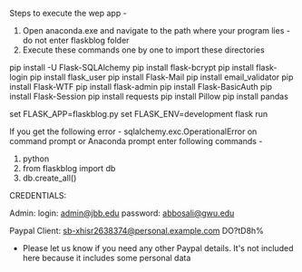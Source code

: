 Steps to execute the wep app - 

1. Open anaconda.exe and navigate to the path where your program lies - do not enter flaskblog folder
2. Execute these commands one by one to import these directories 

pip install -U Flask-SQLAlchemy
pip install flask-bcrypt
pip install flask-login
pip install flask_user
pip install Flask-Mail
pip install email_validator
pip install Flask-WTF
pip install flask-admin
pip install Flask-BasicAuth
pip install Flask-Session
pip install requests
pip install Pillow
pip install pandas

set FLASK_APP=flaskblog.py
set FLASK_ENV=development
flask run

If you get the following error - sqlalchemy.exc.OperationalError
on command prompt or Anaconda prompt enter following commands - 
1. python 
2. from flaskblog import db
3. db.create_all()


CREDENTIALS:

Admin:
login: admin@jbb.edu
password: abbosali@gwu.edu

Paypal Client:
sb-xhisr2638374@personal.example.com
DO?tD8h%
* Please let us know if you need any other Paypal details. It's not included here because it includes some personal data
